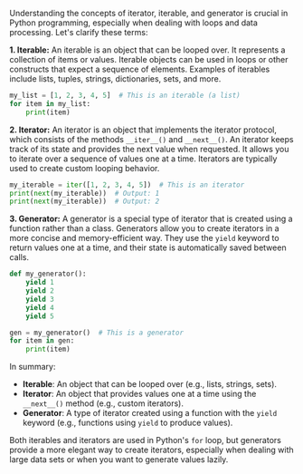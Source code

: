Understanding the concepts of iterator, iterable, and generator is crucial in Python programming, especially when dealing with loops and data processing. Let's clarify these terms:

**1. Iterable:**
An iterable is an object that can be looped over. It represents a collection of items or values. Iterable objects can be used in loops or other constructs that expect a sequence of elements. Examples of iterables include lists, tuples, strings, dictionaries, sets, and more.

```python
my_list = [1, 2, 3, 4, 5]  # This is an iterable (a list)
for item in my_list:
    print(item)
```

**2. Iterator:**
An iterator is an object that implements the iterator protocol, which consists of the methods `__iter__()` and `__next__()`. An iterator keeps track of its state and provides the next value when requested. It allows you to iterate over a sequence of values one at a time. Iterators are typically used to create custom looping behavior.

```python
my_iterable = iter([1, 2, 3, 4, 5])  # This is an iterator
print(next(my_iterable))  # Output: 1
print(next(my_iterable))  # Output: 2
```

**3. Generator:**
A generator is a special type of iterator that is created using a function rather than a class. Generators allow you to create iterators in a more concise and memory-efficient way. They use the `yield` keyword to return values one at a time, and their state is automatically saved between calls.

```python
def my_generator():
    yield 1
    yield 2
    yield 3
    yield 4
    yield 5

gen = my_generator()  # This is a generator
for item in gen:
    print(item)
```

In summary:
- **Iterable**: An object that can be looped over (e.g., lists, strings, sets).
- **Iterator**: An object that provides values one at a time using the `__next__()` method (e.g., custom iterators).
- **Generator**: A type of iterator created using a function with the `yield` keyword (e.g., functions using `yield` to produce values).

Both iterables and iterators are used in Python's `for` loop, but generators provide a more elegant way to create iterators, especially when dealing with large data sets or when you want to generate values lazily.

